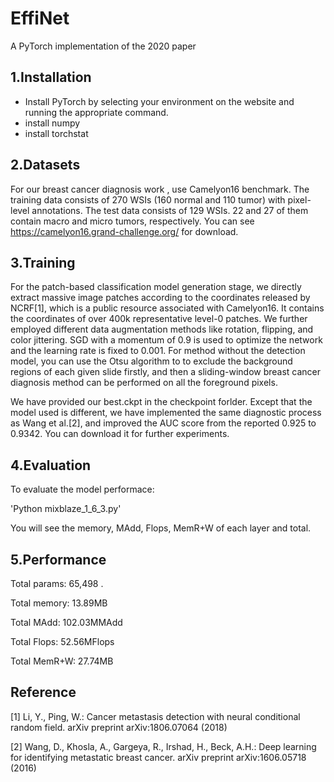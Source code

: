 # EffiNet

A PyTorch implementation of the 2020 paper

## 1.Installation
-	Install PyTorch by selecting your environment on the website and running the appropriate command.
-	install numpy 
-	install torchstat 

## 2.Datasets
For our breast cancer diagnosis work , use Camelyon16 benchmark. The training data consists of 270 WSIs (160 normal and 110 tumor) with pixel-level annotations. The test data consists of 129 WSIs. 22 and 27 of them contain macro and micro tumors, respectively. 
You can see https://camelyon16.grand-challenge.org/ for download.

## 3.Training 
For the patch-based classification model generation stage, we directly extract massive image patches according to the coordinates released by NCRF[1], which is a public resource associated with Camelyon16. It contains the coordinates of over 400k representative level-0 patches. We further employed different data augmentation methods like rotation, flipping, and color jittering. SGD with a momentum of 0.9 is used to optimize the network and the learning rate is fixed to 0.001. For method without the detection model, you can use the Otsu algorithm to to exclude the background regions of each given slide firstly, and then a sliding-window breast cancer diagnosis method can be performed on all the foreground pixels.

We have provided our best.ckpt in the checkpoint forlder. Except that the model used is different, we have implemented the same diagnostic process as Wang et al.[2], and improved the AUC score from the reported 0.925 to 0.9342. 
You can download it for further experiments.

## 4.Evaluation
To evaluate the model performace:

'Python mixblaze_1_6_3.py'

You will see the memory, MAdd, Flops, MemR+W of each layer and total.

## 5.Performance
Total params: 65,498
.

Total memory: 13.89MB

Total MAdd: 102.03MMAdd

Total Flops: 52.56MFlops

Total MemR+W: 27.74MB

## Reference
[1] Li, Y., Ping, W.: Cancer metastasis detection with neural conditional random field.
arXiv preprint arXiv:1806.07064 (2018)

[2] Wang, D., Khosla, A., Gargeya, R., Irshad, H., Beck, A.H.: Deep learning for
identifying metastatic breast cancer. arXiv preprint arXiv:1606.05718 (2016)


